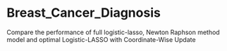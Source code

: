 # Breast_Cancer_Diagnosis
Compare the performance of full logistic-lasso, Newton Raphson method model and optimal Logistic-LASSO with Coordinate-Wise Update
